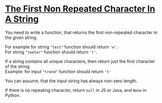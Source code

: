 # [The First Non Repeated Character In A String](https://www.codewars.com/kata/the-first-non-repeated-character-in-a-string "https://www.codewars.com/kata/570f6436b29c708a32000826")

You need to write a function, that returns the first non-repeated character in the given string.

For example for string `"test"` function should return `'e'`.  
For string `"teeter"` function should return `'r'`.  
  
If a string contains all unique characters, then return just the first character of the string.  
Example: for input `"trend"` function should return `'t'`  
  
You can assume, that the input string has always non-zero length.

If there is no repeating character, return `null` in JS or Java, and `None` in Python.